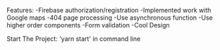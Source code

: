 Features:
-Firebase authorization/registration
-Implemented work with Google maps
-404 page processing
-Use asynchronous function
-Use higher order components
-Form validation
-Cool Design

Start The Project: 'yarn start' in command line